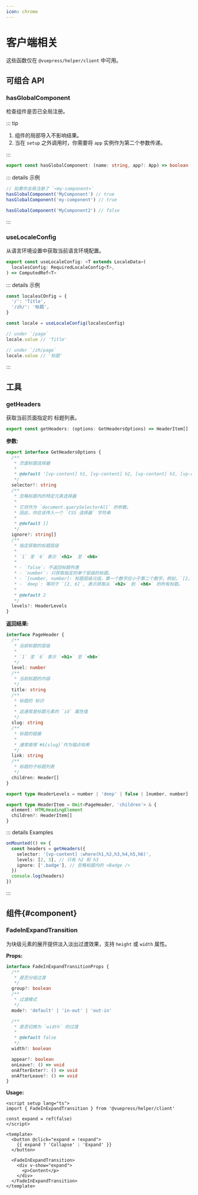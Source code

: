 ```yaml
---
icon: chrome
---
```


# 客户端相关

这些函数仅在 `@vuepress/helper/client` 中可用。

## 可组合 API

### hasGlobalComponent

检查组件是否已全局注册。

::: tip

1. 组件的局部导入不影响结果。
1. 当在 `setup` 之外调用时，你需要将 `app` 实例作为第二个参数传递。

:::

```ts
export const hasGlobalComponent: (name: string, app?: App) => boolean
```

::: details 示例

```ts
// 如果你全局注册了 `<my-component>`
hasGlobalComponent('MyComponent') // true
hasGlobalComponent('my-component') // true

hasGlobalComponent('MyComponent2') // false
```

:::

### useLocaleConfig

从语言环境设置中获取当前语言环境配置。

```ts
export const useLocaleConfig: <T extends LocaleData>(
  localesConfig: RequiredLocaleConfig<T>,
) => ComputedRef<T>
```

::: details 示例

```ts
const localesCOnfig = {
  '/': 'Title',
  '/zh/': '标题',
}

const locale = useLocaleConfig(localesConfig)

// under `/page`
locale.value // 'Title'

// under `/zh/page`
locale.value // '标题'
```

:::

## 工具

### getHeaders

获取当前页面指定的 标题列表。

```ts
export const getHeaders: (options: GetHeadersOptions) => HeaderItem[]
```

**参数:**

```ts
export interface GetHeadersOptions {
  /**
   * 页面标题选择器
   *
   * @default '[vp-content] h1, [vp-content] h2, [vp-content] h3, [vp-content] h4, [vp-content] h5, [vp-content] h6'
   */
  selector?: string
  /**
   * 忽略标题内的特定元素选择器
   *
   * 它将作为 `document.querySelectorAll` 的参数。
   * 因此，你应该传入一个 `CSS 选择器` 字符串
   *
   * @default []
   */
  ignore?: string[]
  /**
   * 指定获取的标题层级
   *
   * `1` 至 `6` 表示 `<h1>` 至 `<h6>`
   *
   * - `false`: 不返回标题列表
   * - `number`: 只获取指定的单个层级的标题。
   * - `[number, number]: 标题层级元组，第一个数字应小于第二个数字。例如，`[2, 4]` 表示显示从 `<h2>` 到 `<h4>` 的所有标题。
   * - `deep`: 等同于 `[2, 6]`, 表示获取从 `<h2>` 到 `<h6>` 的所有标题。
   *
   * @default 2
   */
  levels?: HeaderLevels
}
```

**返回结果:**

```ts
interface PageHeader {
  /**
   * 当前标题的层级
   *
   * `1` 至 `6` 表示 `<h1>` 至 `<h6>`
   */
  level: number
  /**
   * 当前标题的内容
   */
  title: string
  /**
   * 标题的 标识
   *
   * 这通常是标题元素的 `id` 属性值
   */
  slug: string
  /**
   * 标题的链接
   *
   * 通常使用`#${slug}`作为锚点哈希
   */
  link: string
  /**
   * 标题的子标题列表
   */
  children: Header[]
}

export type HeaderLevels = number | 'deep' | false | [number, number]

export type HeaderItem = Omit<PageHeader, 'children'> & {
  element: HTMLHeadingElement
  children?: HeaderItem[]
}
```

::: details Examples

```ts
onMounted(() => {
  const headers = getHeaders({
    selector: '[vp-content] :where(h1,h2,h3,h4,h5,h6)',
    levels: [2, 3], // 只有 h2 和 h3
    ignore: ['.badge'], // 忽略标题内的 <Badge />
  })
  console.log(headers)
})
```

:::

## 组件{#component}

### FadeInExpandTransition

为块级元素的展开提供淡入淡出过渡效果，支持 `height` 或 `width` 属性。

**Props:**

```ts
interface FadeInExpandTransitionProps {
  /**
   * 是否分组过渡
   */
  group?: boolean
  /**
   * 过渡模式
   */
  mode?: 'default' | 'in-out' | 'out-in'

  /**
   * 是否切换为 `width` 的过渡
   *
   * @default false
   */
  width?: boolean

  appear?: boolean
  onLeave?: () => void
  onAfterEnter?: () => void
  onAfterLeave?: () => void
}
```

**Usage:**

```vue
<script setup lang="ts">
import { FadeInExpandTransition } from '@vuepress/helper/client'

const expand = ref(false)
</script>

<template>
  <button @click="expand = !expand">
    {{ expand ? 'Collapse' : 'Expand' }}
  </button>

  <FadeInExpandTransition>
    <div v-show="expand">
      <p>Content</p>
    </div>
  </FadeInExpandTransition>
</template>
```
